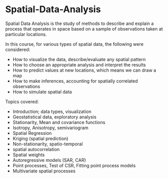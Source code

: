 # Spatial-Data-Analysis
Spatial Data Analysis is the study of methods to describe and explain a process that  operates in space based on a sample of observations taken at  particular locations.

In this course, for various types of spatial data, the following were considered: 
* How to visualize the data, describe/evaluate any spatial pattern 
* How to choose an appropriate analysis and interpret the results
* How to predict values at new locations, which means we can draw a map 
* How to make inferences, accounting for spatially correlated observations 
* How to simulate spatial data 

Topics covered:
* Introduction; data types, visualization
* Geostatistical data, exploratory analysis
* Stationarity, Mean and covariance functions 
* Isotropy, Anisotropy, semivariogram 
* Spatial Regression
* Kriging (spatial prediction) 
* Non-stationarity, spatio-temporal
* spatial autocorrelation
* Spatial weights 
* Autoregressive models (SAR, CAR) 
* Point processes, Test of CSR, Fitting point process models 
* Multivariate spatial processes


